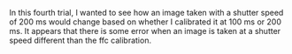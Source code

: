 In this fourth trial, I wanted to see how an image taken with a shutter speed of 200 ms would change based on whether I calibrated it at 100 ms or 200 ms. It appears that there is some error when an image is taken at a shutter speed different than the ffc calibration.
